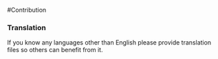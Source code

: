 #Contribution


### Translation

If you know any languages other than English please provide translation files so others can benefit from it.